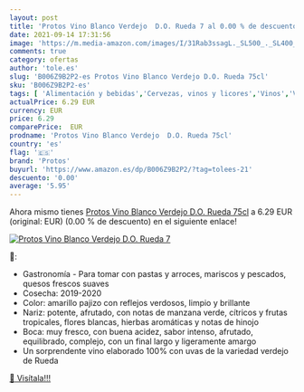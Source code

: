 ```yaml
---
layout: post
title: 'Protos Vino Blanco Verdejo  D.O. Rueda 7 al 0.00 % de descuento'
date: 2021-09-14 17:31:56
image: 'https://m.media-amazon.com/images/I/31Rab3ssagL._SL500_._SL400_.jpg'
comments: true
category: ofertas
author: 'tole.es'
slug: 'B006Z9B2P2-es Protos Vino Blanco Verdejo D.O. Rueda 75cl'
sku: 'B006Z9B2P2-es'
tags: [ 'Alimentación y bebidas','Cervezas, vinos y licores','Vinos','Vinos blancos','blanco','protos','vino', ]
actualPrice: 6.29 EUR
currency: EUR
price: 6.29
comparePrice:  EUR
prodname: 'Protos Vino Blanco Verdejo  D.O. Rueda 75cl'
country: 'es'
flag: '🇪🇸'
brand: 'Protos'
buyurl: 'https://www.amazon.es/dp/B006Z9B2P2/?tag=tolees-21'
descuento: '0.00'
average: '5.95'
---
```


Ahora mismo tienes [Protos Vino Blanco Verdejo  D.O. Rueda 75cl](https://www.amazon.es/dp/B006Z9B2P2/?tag=tolees-21) a 6.29 EUR (original:  EUR) (0.00 %  de descuento) en el siguiente enlace!

[![Protos Vino Blanco Verdejo  D.O. Rueda 7](https://m.media-amazon.com/images/I/31Rab3ssagL._SL500_._SL400_.jpg)](https://www.amazon.es/dp/B006Z9B2P2/?tag=tolees-21)

🔎:

- Gastronomía - Para tomar con pastas y arroces, mariscos y pescados, quesos frescos suaves
- Cosecha: 2019-2020
- Color: amarillo pajizo con reflejos verdosos, limpio y brillante
- Nariz: potente, afrutado, con notas de manzana verde, cítricos y frutas tropicales, flores blancas, hierbas aromáticas y notas de hinojo
- Boca: muy fresco, con buena acidez, sabor intenso, afrutado, equilibrado, complejo, con un final largo y ligeramente amargo
- Un sorprendente vino elaborado 100% con uvas de la variedad verdejo de Rueda

[🛒 Visítala!!!](https://www.amazon.es/dp/B006Z9B2P2/?tag=tolees-21)
